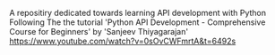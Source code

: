 A repositiry dedicated towards learning API development with Python
Following The the tutorial 'Python API Development - Comprehensive Course for Beginners' by  'Sanjeev Thiyagarajan'
https://www.youtube.com/watch?v=0sOvCWFmrtA&t=6492s
